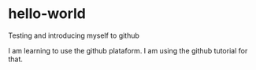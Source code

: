 # hello-world
Testing and introducing myself to github

I am learning to use the github plataform.
I am using the github tutorial for that.
